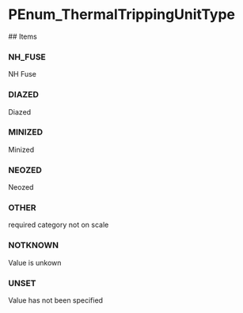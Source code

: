 # PEnum_ThermalTrippingUnitType

<!-- end of definition -->## Items

### NH_FUSE
NH Fuse

### DIAZED
Diazed

### MINIZED
Minized

### NEOZED
Neozed

### OTHER
required category not on scale

### NOTKNOWN
Value is unkown

### UNSET
Value has not been specified
